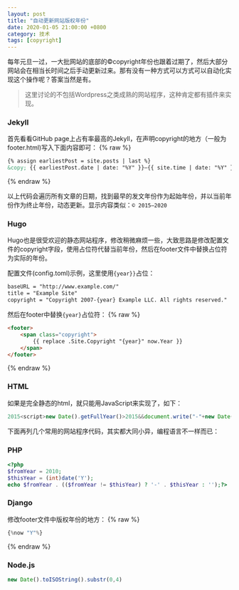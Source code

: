 ```yaml
---
layout: post
title: "自动更新网站版权年份"
date: 2020-01-05 21:00:00 +0800
category: 技术
tags: [copyright]
---
```


每年元旦一过，一大批网站的底部的©copyright年份也跟着过期了，然后大部分网站会在相当长时间之后手动更新过来。那有没有一种方式可以方式可以自动化实现这个操作呢？答案当然是有。

> 这里讨论的不包括Wordpress之类成熟的网站程序，这种肯定都有插件来实现。

### Jekyll

首先看看GitHub page上占有率最高的Jekyll，在声明copyright的地方（一般为footer.html)写入下面内容即可：
{% raw %}
```html
{% assign earliestPost = site.posts | last %}
&copy; {{ earliestPost.date | date: "%Y" }}–{{ site.time | date: "%Y" }}
```
{% endraw %}

以上代码会遍历所有文章的日期，找到最早的发文年份作为起始年份，并以当前年份作为终止年份，动态更新。显示内容类似：`© 2015–2020`

### Hugo

Hugo也是很受欢迎的静态网站程序，修改稍微麻烦一些，大致思路是修改配置文件的copyright字段，使用占位符代替当前年份，然后在footer文件中替换占位符为实际的年份。

配置文件(config.toml)示例，这里使用`{year}}`占位：
```html
baseURL = "http://www.example.com/"
title = "Example Site"
copyright = "Copyright 2007-{year} Example LLC. All rights reserved."
```

然后在footer中替换`{year}`占位符：
{% raw %}
```html
<footer>
	<span class="copyright">
		{{ replace .Site.Copyright "{year}" now.Year }}
	</span>
</footer>
```
{% endraw %}

### HTML

如果是完全静态的html，就只能用JavaScript来实现了，如下：

```javascript
2015<script>new Date().getFullYear()>2015&&document.write("-"+new Date().getFullYear());</script>
```

下面再列几个常用的网站程序代码，其实都大同小异，编程语言不一样而已：

### PHP

```php
<?php
$fromYear = 2010;
$thisYear = (int)date('Y');
echo $fromYear . (($fromYear != $thisYear) ? '-' . $thisYear : '');?>
```

### Django

修改footer文件中版权年份的地方：
{% raw %}
```python
{%now "Y"%}
```
{% endraw %}

### Node.js

```javascript
new Date().toISOString().substr(0,4)
```